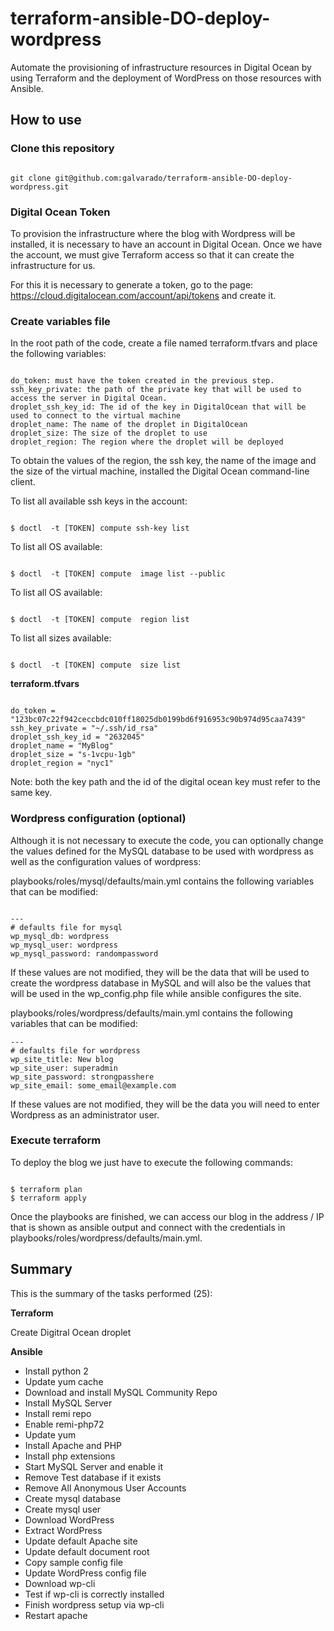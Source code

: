 # terraform-ansible-DO-deploy-wordpress

Automate the provisioning of infrastructure resources in Digital Ocean by using Terraform and the deployment of WordPress on those resources with Ansible.


## How to use

### Clone this repository

```

git clone git@github.com:galvarado/terraform-ansible-DO-deploy-wordpress.git
```


### Digital Ocean Token

To provision the infrastructure where the blog with Wordpress will be installed, it is necessary to have an account in Digital Ocean. Once we have the account, we must give Terraform access so that it can create the infrastructure for us.

For this it is necessary to generate a token, go to the page: https://cloud.digitalocean.com/account/api/tokens and create it.


### Create variables file

In the root path of the code, create a file named terraform.tfvars and place the following variables:

```

do_token: must have the token created in the previous step.
ssh_key_private: the path of the private key that will be used to access the server in Digital Ocean.
droplet_ssh_key_id: The id of the key in DigitalOcean that will be used to connect to the virtual machine
droplet_name: The name of the droplet in DigitalOcean
droplet_size: The size of the droplet to use
droplet_region: The region where the droplet will be deployed
```



To obtain the values of the region, the ssh key, the name of the image and the size of the virtual machine, installed the Digital Ocean command-line client.


To list all available ssh keys in the account:
```

$ doctl  -t [TOKEN] compute ssh-key list
```


To list all OS available:
```

$ doctl  -t [TOKEN] compute  image list --public
```


To list all OS available:
```

$ doctl  -t [TOKEN] compute  region list
```


To list all sizes available:
```

$ doctl  -t [TOKEN] compute  size list
```


**terraform.tfvars**
```

do_token = "123bc07c22f942ceccbdc010ff18025db0199bd6f916953c90b974d95caa7439"
ssh_key_private = "~/.ssh/id_rsa"
droplet_ssh_key_id = "2632045"
droplet_name = "MyBlog"
droplet_size = "s-1vcpu-1gb"
droplet_region = "nyc1"
```



Note: both the key path and the id of the digital ocean key must refer to the same key.

### Wordpress configuration (optional)
Although it is not necessary to execute the code, you can optionally change the values defined for the MySQL database to be used with wordpress as well as the configuration values of wordpress:

playbooks/roles/mysql/defaults/main.yml contains the following variables that can be modified:

```

---
# defaults file for mysql
wp_mysql_db: wordpress
wp_mysql_user: wordpress
wp_mysql_password: randompassword
```


If these values are not modified, they will be the data that will be used to create the wordpress database in MySQL and will also be the values that will be used in the wp_config.php file while ansible configures the site.

playbooks/roles/wordpress/defaults/main.yml contains the following variables that can be modified:


```
---
# defaults file for wordpress
wp_site_title: New blog
wp_site_user: superadmin
wp_site_password: strongpasshere
wp_site_email: some_email@example.com
```


If these values are not modified, they will be the data you will need to enter Wordpress as an administrator user.

### Execute terraform


To deploy the blog we just have to execute the following commands:
```

$ terraform plan
$ terraform apply
```

Once the playbooks are finished, we can access our blog in the address / IP that is shown as ansible output and connect with the credentials in playbooks/roles/wordpress/defaults/main.yml.

## Summary


This is the summary of the tasks performed (25):

**Terraform**

Create Digitral Ocean droplet

**Ansible**

- Install python 2
- Update yum cache
- Download and install MySQL Community Repo
- Install MySQL Server
- Install remi repo
- Enable remi-php72
- Update yum
- Install Apache and PHP
- Install php extensions
- Start MySQL Server and enable it
- Remove Test database if it exists
- Remove All Anonymous User Accounts
- Create mysql database
- Create mysql user
- Download WordPress
- Extract WordPress
- Update default Apache site
- Update default document root
- Copy sample config file
- Update WordPress config file
- Download wp-cli
- Test if wp-cli is correctly installed
- Finish wordpress setup via wp-cli
- Restart apache